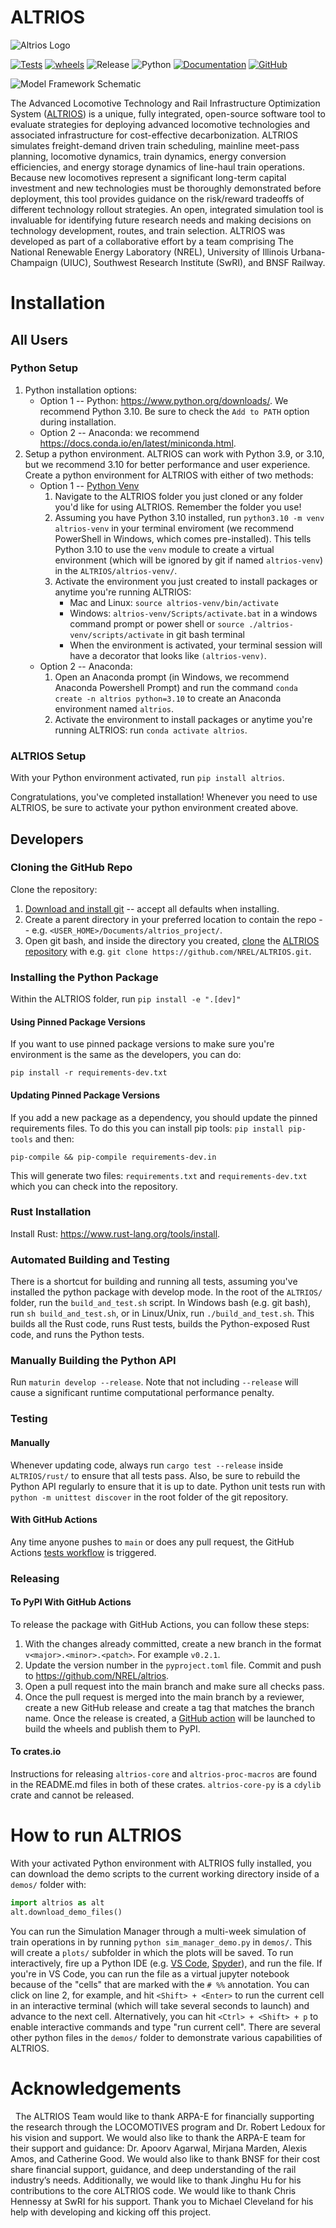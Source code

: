 # ALTRIOS

![Altrios Logo](https://raw.githubusercontent.com/NREL/altrios/main/.github/images/ALTRIOS-logo-web.jpg)

[![Tests](https://github.com/NREL/altrios/actions/workflows/tests.yaml/badge.svg)](https://github.com/NREL/altrios/actions/workflows/tests.yaml) [![wheels](https://github.com/NREL/altrios/actions/workflows/wheels.yaml/badge.svg)](https://github.com/NREL/altrios/actions/workflows/wheels.yaml?event=release) ![Release](https://img.shields.io/badge/release-v0.1.0-blue) ![Python](https://img.shields.io/badge/python-3.9%20%7C%203.10-blue) [![Documentation](https://img.shields.io/badge/documentation-custom-blue.svg)](https://nrel.github.io/altrios/) [![GitHub](https://img.shields.io/badge/GitHub-altrios-blue.svg)](https://github.com/NREL/altrios)



![Model Framework Schematic](https://raw.githubusercontent.com/NREL/altrios/main/.github/images/ALTRIOS_schematic_Alfred_Hicks.png)

The Advanced Locomotive Technology and Rail Infrastructure Optimization System ([ALTRIOS](https://www.nrel.gov/transportation/altrios.html)) is a unique, fully integrated, open-source software tool to evaluate strategies for deploying advanced locomotive technologies and associated infrastructure for cost-effective decarbonization. ALTRIOS simulates freight-demand driven train scheduling, mainline meet-pass planning, locomotive dynamics, train dynamics, energy conversion efficiencies, and energy storage dynamics of line-haul train operations. Because new locomotives represent a significant long-term capital investment and new technologies must be thoroughly demonstrated before deployment, this tool provides guidance on the risk/reward tradeoffs of different technology rollout strategies. An open, integrated simulation tool is invaluable for identifying future research needs and making decisions on technology development, routes, and train selection. ALTRIOS was developed as part of a collaborative effort by a team comprising The National Renewable Energy Laboratory (NREL), University of Illinois Urbana-Champaign (UIUC), Southwest Research Institute (SwRI), and BNSF Railway.

# Installation

## All Users

### Python Setup

1. Python installation options:
   - Option 1 -- Python: https://www.python.org/downloads/. We recommend Python 3.10. Be sure to check the `Add to PATH` option during installation.
   - Option 2 -- Anaconda: we recommend https://docs.conda.io/en/latest/miniconda.html.
1. Setup a python environment. ALTRIOS can work with Python 3.9, or 3.10, but we recommend 3.10 for better performance and user experience. Create a python environment for ALTRIOS with either of two methods:
   - Option 1 -- [Python Venv](https://docs.python.org/3/library/venv.html)
     1. Navigate to the ALTRIOS folder you just cloned or any folder you'd like for using ALTRIOS. Remember the folder you use!
     1. Assuming you have Python 3.10 installed, run `python3.10 -m venv altrios-venv` in your terminal enviroment (we recommend PowerShell in Windows, which comes pre-installed). This tells Python 3.10 to use the `venv` module to create a virtual environment (which will be ignored by git if named `altrios-venv`) in the `ALTRIOS/altrios-venv/`.
     1. Activate the environment you just created to install packages or anytime you're running ALTRIOS:
        - Mac and Linux: `source altrios-venv/bin/activate`
        - Windows: `altrios-venv/Scripts/activate.bat` in a windows command prompt or power shell or `source ./altrios-venv/scripts/activate` in git bash terminal
        - When the environment is activated, your terminal session will have a decorator that looks like `(altrios-venv)`.
   - Option 2 -- Anaconda:
     1. Open an Anaconda prompt (in Windows, we recommend Anaconda Powershell Prompt) and run the command `conda create -n altrios python=3.10` to create an Anaconda environment named `altrios`.
     1. Activate the environment to install packages or anytime you're running ALTRIOS: run `conda activate altrios`.

### ALTRIOS Setup

With your Python environment activated, run `pip install altrios`.

Congratulations, you've completed installation! Whenever you need to use ALTRIOS, be sure to activate your python environment created above.

## Developers

### Cloning the GitHub Repo

Clone the repository:

1. [Download and install git](https://git-scm.com/downloads) -- accept all defaults when installing.
1. Create a parent directory in your preferred location to contain the repo -- e.g. `<USER_HOME>/Documents/altrios_project/`.
1. Open git bash, and inside the directory you created, [clone](https://docs.github.com/en/repositories/creating-and-managing-repositories/cloning-a-repository) the [ALTRIOS repository](https://github.com/NREL/ALTRIOS) with e.g. `git clone https://github.com/NREL/ALTRIOS.git`.

### Installing the Python Package

Within the ALTRIOS folder, run `pip install -e ".[dev]"`

#### Using Pinned Package Versions

If you want to use pinned package versions to make sure you're environment is the same as the developers, you can do:

```shell
pip install -r requirements-dev.txt
```

#### Updating Pinned Package Versions

If you add a new package as a dependency, you should update the pinned requirements files.
To do this you can install pip tools: `pip install pip-tools` and then:

```shell
pip-compile && pip-compile requirements-dev.in
```

This will generate two files: `requirements.txt` and `requirements-dev.txt` which you can check into the repository.

### Rust Installation

Install Rust: https://www.rust-lang.org/tools/install.

### Automated Building and Testing

There is a shortcut for building and running all tests, assuming you've installed the python package with develop mode. In the root of the `ALTRIOS/` folder, run the `build_and_test.sh` script. In Windows bash (e.g. git bash), run `sh build_and_test.sh`, or in Linux/Unix, run `./build_and_test.sh`. This builds all the Rust code, runs Rust tests, builds the Python-exposed Rust code, and runs the Python tests.

### Manually Building the Python API

Run `maturin develop --release`. Note that not including `--release` will cause a significant runtime computational performance penalty.

### Testing

#### Manually

Whenever updating code, always run `cargo test --release` inside `ALTRIOS/rust/` to ensure that all tests pass. Also, be sure to rebuild the Python API regularly to ensure that it is up to date. Python unit tests run with `python -m unittest discover` in the root folder of the git repository.

#### With GitHub Actions
Any time anyone pushes to `main` or does any pull request, the GitHub Actions [tests workflow](https://github.com/NREL/altrios/blob/686e8c28828cb980cc45567d08091e69b7bee52c/.github/workflows/tests.yaml#L3) is triggered.  

### Releasing

#### To PyPI With GitHub Actions
To release the package with GitHub Actions, you can follow these steps:

1. With the changes already committed, create a new branch in the format `v<major>.<minor>.<patch>`. For example `v0.2.1`.
1. Update the version number in the `pyproject.toml` file.  Commit and push to https://github.com/NREL/altrios.  
1. Open a pull request into the main branch and make sure all checks pass.
1. Once the pull request is merged into the main branch by a reviewer, create a new GitHub release and create a tag that matches the branch name. Once the release is created, a [GitHub action](https://github.com/NREL/altrios/blob/686e8c28828cb980cc45567d08091e69b7bee52c/.github/workflows/wheels.yaml#L5) will be launched to build the wheels and publish them to PyPI. 

#### To crates.io
Instructions for releasing `altrios-core` and `altrios-proc-macros` are found in the README.md files in both of these crates.  `altrios-core-py` is a `cdylib` crate and cannot be released.  

# How to run ALTRIOS

With your activated Python environment with ALTRIOS fully installed, you can download the demo scripts to the current working directory inside of a `demos/` folder with:
```python
import altrios as alt  
alt.download_demo_files()
```

You can run the Simulation Manager through a multi-week simulation of train operations in by running `python sim_manager_demo.py` in `demos/`. This will create a `plots/` subfolder in which the plots will be saved. To run interactively, fire up a Python IDE (e.g. [VS Code](https://code.visualstudio.com/Download), [Spyder](https://www.spyder-ide.org/)), and run the file. If you're in VS Code, you can run the file as a virtual jupyter notebook because of the "cells" that are marked with the `# %%` annotation. You can click on line 2, for example, and hit `<Shift> + <Enter>` to run the current cell in an interactive terminal (which will take several seconds to launch) and advance to the next cell. Alternatively, you can hit `<Ctrl> + <Shift> + p` to enable interactive commands and type "run current cell".  There are several other python files in the `demos/` folder to demonstrate various capabilities of ALTRIOS.  

# Acknowledgements
 
The ALTRIOS Team would like to thank ARPA-E for financially supporting the research through the LOCOMOTIVES program and Dr. Robert Ledoux for his vision and support. We would also like to thank the ARPA-E team for their support and guidance: Dr. Apoorv Agarwal, Mirjana Marden, Alexis Amos, and Catherine Good.  We would also like to thank BNSF for their cost share financial support, guidance, and deep understanding of the rail industry’s needs.  Additionally, we would like to thank Jinghu Hu for his contributions to the core ALTRIOS code.  We would like to thank Chris Hennessy at SwRI for his support. Thank you to Michael Cleveland for his help with developing and kicking off this project.  

